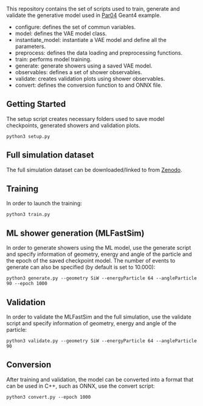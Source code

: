 

This repository contains the set of scripts used to train, generate and validate the generative model used in [Par04](https://gitlab.cern.ch/geant4/geant4/-/tree/master/examples/extended/parameterisations/Par04) Geant4 example.

- configure: defines the set of commun variables.
- model: defines the VAE model class.
- instantiate_model: instantiate a VAE model and define all the parameters.
- preprocess: defines the data loading and preprocessing functions. 
- train: performs model training.
- generate: generate showers using a saved VAE model. 
- observables: defines a set of shower observables. 
- validate: creates validation plots using shower observables. 
- convert: defines the conversion function to and ONNX file.

## Getting Started

The setup script creates necessary folders used to save model checkpoints, generated showers and validation plots.

```
python3 setup.py
``` 

## Full simulation dataset

The full simulation dataset can be downloaded/linked to from [Zenodo](https://zenodo.org/record/6082201#.Ypo5UeDRaL4).

## Training

In order to launch the training:

```
python3 train.py
``` 

## ML shower generation (MLFastSim)

In order to generate showers using the ML model, use the generate script and specify information of geometry, energy and angle of the particle and the epoch of the saved checkpoint model. The number of events to generate can also be specified (by default is set to 10.000):

```
python3 generate.py --geometry SiW --energyParticle 64 --angleParticle 90 --epoch 1000
``` 

## Validation

In order to validate the MLFastSim and the full simulation, use the validate script and specify information of geometry, energy and angle of the particle: 

```
python3 validate.py --geometry SiW --energyParticle 64 --angleParticle 90 
``` 

## Conversion

After training and validation, the model can be converted into a format that can be used in C++, such as ONNX, use the convert script:

```
python3 convert.py --epoch 1000
``` 

 
